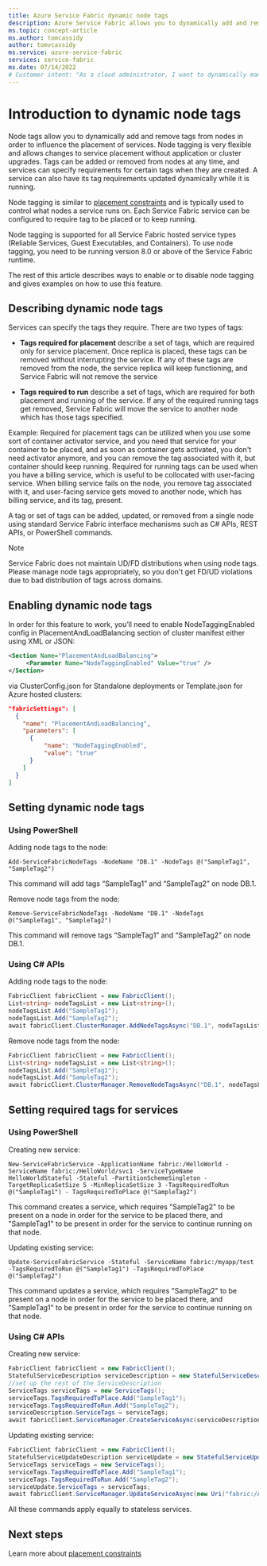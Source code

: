 ```yaml
---
title: Azure Service Fabric dynamic node tags
description: Azure Service Fabric allows you to dynamically add and remove node tags.
ms.topic: concept-article
ms.author: tomcassidy
author: tomvcassidy
ms.service: azure-service-fabric
services: service-fabric
ms.date: 07/14/2022
# Customer intent: "As a cloud administrator, I want to dynamically manage node tags in Azure Service Fabric, so that I can control service placement and ensure optimal resource allocation without needing to upgrade applications or clusters."
---
```


# Introduction to dynamic node tags
Node tags allow you to dynamically add and remove tags from nodes in order to influence the placement of services. Node tagging is very flexible and allows changes to service placement without application or cluster upgrades. Tags can be added or removed from nodes at any time, and services can specify requirements for certain tags when they are created. A service can also have its tag requirements updated dynamically while it is running.

Node tagging is similar to [placement constraints](service-fabric-cluster-resource-manager-configure-services.md) and is typically used to control what nodes a service runs on. Each Service Fabric service can be configured to require tag to be placed or to keep running.

Node tagging is supported for all Service Fabric hosted service types (Reliable Services, Guest Executables, and Containers). To use node tagging, you need to be running version 8.0 or above of the Service Fabric runtime.

The rest of this article describes ways to enable or to disable node tagging and gives examples on how to use this feature.


## Describing dynamic node tags
Services can specify the tags they require. There are two types of tags:
* **Tags required for placement** describe a set of tags, which are required only for service placement. Once replica is placed, these tags can be removed without interrupting the service. If any of these tags are removed from the node, the service replica will keep functioning, and Service Fabric will not remove the service

* **Tags required to run** describe a set of tags, which are required for both placement and running of the service. If any of the required running tags get removed, Service Fabric will move the service to another node which has those tags specified.

Example:
Required for placement tags can be utilized when you use some sort of container activator service, and you need that service for your container to be placed, and as soon as container gets activated, you don't need activator anymore, and you can remove the tag associated with it, but container should keep running.
Required for running tags can be used when you have a billing service, which is useful to be collocated with user-facing service. When billing service fails on the node, you remove tag associated with it, and user-facing service gets moved to another node, which has billing service, and its tag, present.

A tag or set of tags can be added, updated, or removed from a single node using standard Service Fabric interface mechanisms such as C# APIs, REST APIs, or PowerShell commands.

> [!NOTE]
> Service Fabric does not maintain UD/FD distributions when using node tags. Please manage node tags appropriately, so you don't get FD/UD violations due to bad distribution of tags across domains.

## Enabling dynamic node tags
In order for this feature to work, you’ll need to enable NodeTaggingEnabled config in PlacementAndLoadBalancing section of cluster manifest either using XML or JSON:

``` xml
<Section Name="PlacementAndLoadBalancing">
     <Parameter Name="NodeTaggingEnabled" Value="true" />
</Section>
```

via ClusterConfig.json for Standalone deployments or Template.json for Azure hosted clusters:

```json
"fabricSettings": [
  {
    "name": "PlacementAndLoadBalancing",
    "parameters": [
      {
          "name": "NodeTaggingEnabled",
          "value": "true"
      }
    ]
  }
]
```

## Setting dynamic node tags

### Using PowerShell

Adding node tags to the node:

```posh
Add-ServiceFabricNodeTags -NodeName "DB.1" -NodeTags @("SampleTag1", "SampleTag2")
```
This command will add tags “SampleTag1” and “SampleTag2” on node DB.1.

Remove node tags from the node:

```posh
Remove-ServiceFabricNodeTags -NodeName "DB.1" -NodeTags @("SampleTag1", "SampleTag2")
```
This command will remove tags “SampleTag1” and “SampleTag2” on node DB.1.

### Using C# APIs

Adding node tags to the node:

```csharp
FabricClient fabricClient = new FabricClient();
List<string> nodeTagsList = new List<string>();
nodeTagsList.Add("SampleTag1");
nodeTagsList.Add("SampleTag2");
await fabricClient.ClusterManager.AddNodeTagsAsync("DB.1", nodeTagsList);
```

Remove node tags from the node:

```csharp
FabricClient fabricClient = new FabricClient();
List<string> nodeTagsList = new List<string>();
nodeTagsList.Add("SampleTag1");
nodeTagsList.Add("SampleTag2");
await fabricClient.ClusterManager.RemoveNodeTagsAsync("DB.1", nodeTagsList);
```

## Setting required tags for services

### Using PowerShell

Creating new service:

```posh
New-ServiceFabricService -ApplicationName fabric:/HelloWorld -ServiceName fabric:/HelloWorld/svc1 -ServiceTypeName HelloWorldStateful -Stateful -PartitionSchemeSingleton -TargetReplicaSetSize 5 -MinReplicaSetSize 3 -TagsRequiredToRun @("SampleTag1") - TagsRequiredToPlace @("SampleTag2")
```
This command creates a service, which requires "SampleTag2" to be present on a node in order for the service to be placed there, and "SampleTag1" to be present in order for the service to continue running on that node.

Updating existing service:

```posh
Update-ServiceFabricService -Stateful -ServiceName fabric:/myapp/test -TagsRequiredToRun @("SampleTag1") -TagsRequiredToPlace @("SampleTag2")
```
This command updates a service, which requires "SampleTag2" to be present on a node in order for the service to be placed there, and "SampleTag1" to be present in order for the service to continue running on that node.

### Using C# APIs

Creating new service:

```csharp
FabricClient fabricClient = new FabricClient();
StatefulServiceDescription serviceDescription = new StatefulServiceDescription();
//set up the rest of the ServiceDescription
ServiceTags serviceTags = new ServiceTags();
serviceTags.TagsRequiredToPlace.Add("SampleTag1");
serviceTags.TagsRequiredToRun.Add("SampleTag2");
serviceDescription.ServiceTags = serviceTags;
await fabricClient.ServiceManager.CreateServiceAsync(serviceDescription);
```

Updating existing service:

```csharp
FabricClient fabricClient = new FabricClient();
StatefulServiceUpdateDescription serviceUpdate = new StatefulServiceUpdateDescription();
ServiceTags serviceTags = new ServiceTags();
serviceTags.TagsRequiredToPlace.Add("SampleTag1");
serviceTags.TagsRequiredToRun.Add("SampleTag2");
serviceUpdate.ServiceTags = serviceTags;
await fabricClient.ServiceManager.UpdateServiceAsync(new Uri("fabric:/AppName/ServiceName"), serviceUpdate);
```

All these commands apply equally to stateless services.

## Next steps
Learn more about [placement constraints](service-fabric-cluster-resource-manager-configure-services.md)
